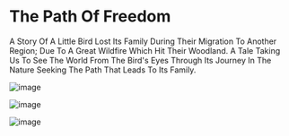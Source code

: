 # The Path Of Freedom
 
A Story Of A Little Bird Lost Its Family During Their Migration To Another Region; Due To A Great Wildfire Which Hit Their Woodland.
A Tale Taking Us To See The World From The Bird's Eyes Through Its Journey In The Nature Seeking The Path That Leads To Its Family.

![image](https://user-images.githubusercontent.com/60258792/117994614-f6832200-b340-11eb-81f4-f551595c80d4.png) <br>

![image](https://user-images.githubusercontent.com/60258792/117994740-0b5fb580-b341-11eb-91c0-489cbc71ff8c.png) <br>

![image](https://user-images.githubusercontent.com/60258792/117994947-35b17300-b341-11eb-9bc3-f6c7b709602b.png)
